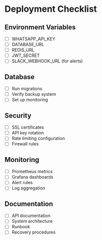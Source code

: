 # Deployment Checklist

## Environment Variables
- [ ] WHATSAPP_API_KEY
- [ ] DATABASE_URL
- [ ] REDIS_URL
- [ ] JWT_SECRET
- [ ] SLACK_WEBHOOK_URL (for alerts)

## Database
- [ ] Run migrations
- [ ] Verify backup system
- [ ] Set up monitoring

## Security
- [ ] SSL certificates
- [ ] API key rotation
- [ ] Rate limiting configuration
- [ ] Firewall rules

## Monitoring
- [ ] Prometheus metrics
- [ ] Grafana dashboards
- [ ] Alert rules
- [ ] Log aggregation

## Documentation
- [ ] API documentation
- [ ] System architecture
- [ ] Runbook
- [ ] Recovery procedures 